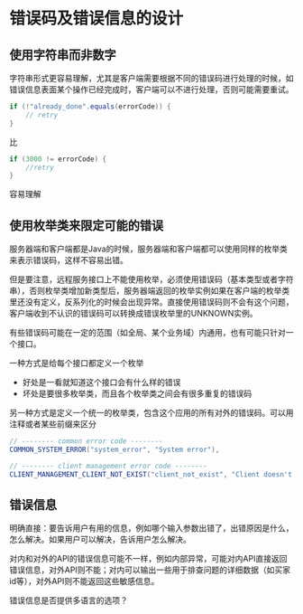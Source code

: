 
# 错误码及错误信息的设计 #

## 使用字符串而非数字 ##

字符串形式更容易理解，尤其是客户端需要根据不同的错误码进行处理的时候，如错误信息表面某个操作已经完成时，客户端可以不进行处理，否则可能需要重试。

```java
if (!"already_done".equals(errorCode)) {
	// retry
}
```

比

```java
if (3000 != errorCode) {
	//retry
}
```

容易理解

## 使用枚举类来限定可能的错误 ##

服务器端和客户端都是Java的时候，服务器端和客户端都可以使用同样的枚举类来表示错误码，这样不容易出错。

但是要注意，远程服务接口上不能使用枚举，必须使用错误码（基本类型或者字符串），否则枚举类增加新类型后，服务器端返回的枚举实例如果在客户端的枚举类里还没有定义，反系列化的时候会出现异常。直接使用错误码则不会有这个问题，客户端收到不认识的错误码可以转换成错误枚举里的UNKNOWN实例。

有些错误码可能在一定的范围（如全局、某个业务域）内通用，也有可能只针对一个接口。

一种方式是给每个接口都定义一个枚举

- 好处是一看就知道这个接口会有什么样的错误
- 坏处是要很多枚举类，而且各个枚举类之间会有很多重复的错误码

另一种方式是定义一个统一的枚举类，包含这个应用的所有对外的错误码。可以用注释或者某些前缀来区分

```java
// -------- common error code --------
COMMON_SYSTEM_ERROR("system_error", "System error"),

// -------- client management error code --------
CLIENT_MANAGEMENT_CLIENT_NOT_EXIST("client_not_exist", "Client doesn't exist"),
```

## 错误信息 ##

明确直接：要告诉用户有用的信息，例如哪个输入参数出错了，出错原因是什么，怎么解决。如果用户可以解决，告诉用户怎么解决。

对内和对外的API的错误信息可能不一样，例如内部异常，可能对内API直接返回错误信息，对外API则不能；对内可以输出一些用于排查问题的详细数据（如买家id等），对外API则不能返回这些敏感信息。

错误信息是否提供多语言的选项？